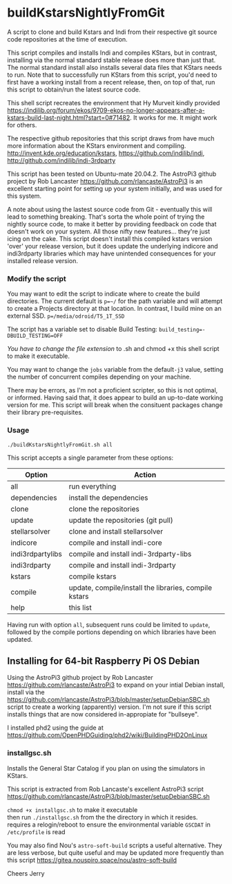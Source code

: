 # buildKstarsNightlyFromGit
A script to clone and build Kstars and Indi from their respective git source code repositories at the time of execution. 

This script compiles and installs Indi and compiles KStars, but in contrast, installing via the normal standard stable release does more than just that. The normal standard install also installs several data files that KStars needs to run. Note that to successfully run KStars from this script, you'd need to first have a working install from a recent release, then, on top of that, run this script to obtain/run the latest source code.

This shell script recreates the environment that Hy Murveit kindly provided https://indilib.org/forum/ekos/9709-ekos-no-longer-appears-after-a-kstars-build-last-night.html?start=0#71482. It works for me. It might work for others.

The respective github repositories that this script draws from have much more information about the KStars environment and compiling.
http://invent.kde.org/education/kstars, https://github.com/indilib/indi, http://github.com/indilib/indi-3rdparty

This script has been tested on Ubuntu-mate 20.04.2. The AstroPi3 github project by Rob Lancaster https://github.com/rlancaste/AstroPi3 is an excellent starting point for setting up your system initially, and was used for this system.

A note about using the lastest source code from Git - eventually this will lead to something breaking. That's sorta the whole point of trying the nightly source code, to make it better by providing feedback on code that doesn't work on your system. All those nifty new features... they're just icing on the cake. This script doesn't install this compiled kstars version 'over' your release version, but it does update the underlying indicore and indi3rdparty libraries which may have unintended consequences for your installed release version.

### Modify the script

You may want to edit the script to indicate where to create the build directories. The current default is `p=~/` for the path variable and will attempt to create a Projects directory at that location. In contrast, I build mine on an external SSD. `p=/media/odroid/T5_1T_SSD`

The script has a variable set to disable Build Testing: `build_testing=-DBUILD_TESTING=OFF`

*You have to change the file extension* to .sh and chmod +x this shell script to make it executable.

You may want to change the `jobs` variable from the default`-j3` value, setting the number of concurrent compiles depending on your machine.

There may be errors, as I'm not a proficient scripter, so this is not optimal, or informed. Having said that, it does appear to build an up-to-date working version for me. This script will break when the consituent packages change their library pre-requisites.

### Usage

````
./buildKstarsNightlyFromGit.sh all
````
This script accepts a single parameter from these options:

Option| Action
------|---------------------------
all| run everything
dependencies| install the dependencies
clone| clone the repositories
update| update the repositories \(git pull\)
stellarsolver| clone and install stellarsolver
indicore| compile and install indi-core
indi3rdpartylibs| compile and install indi-3rdparty-libs
indi3rdparty| compile and install indi-3rdparty
kstars| compile kstars
compile| update, compile/install the libraries, compile kstars
help| this list

Having run with option `all`, subsequent runs could be limited to `update`, followed by the compile portions depending on which libraries have been updated.

## Installing for 64-bit Raspberry Pi OS  Debian

Using the AstroPi3 github project by Rob Lancaster https://github.com/rlancaste/AstroPi3 to expand on your intial Debian install, install via the  https://github.com/rlancaste/AstroPi3/blob/master/setupDebianSBC.sh script to create a working (apparently) version. I'm not sure if this script installs things that are now considered in-appropiate for "bullseye".

I installed phd2 using the guide at https://github.com/OpenPHDGuiding/phd2/wiki/BuildingPHD2OnLinux


### installgsc.sh

Installs the General Star Catalog if you plan on using the simulators in KStars.

This script is extracted from Rob Lancaste's excellent AstroPi3 script https://github.com/rlancaste/AstroPi3/blob/master/setupDebianSBC.sh
      
   `chmod +x installgsc.sh`     to make it executable<br>
   then run  `./installgsc.sh`   from the the directory in which it resides.<br>
   requires a relogin/reboot to ensure the environmental variable `GSCDAT` in `/etc/profile` is read<br>
   
You may also find Nou's `astro-soft-build` scripts a useful alternative. They are less verbose, but quite useful and may be updated more frequently than this script https://gitea.nouspiro.space/nou/astro-soft-build
   
Cheers 
 Jerry
 
